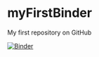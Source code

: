 # myFirstBinder
My first repository on GitHub



[![Binder](https://mybinder.org/badge_logo.svg)](https://mybinder.org/v2/gh/ankitasaha1692/myFirstBinder.git/HEAD)
